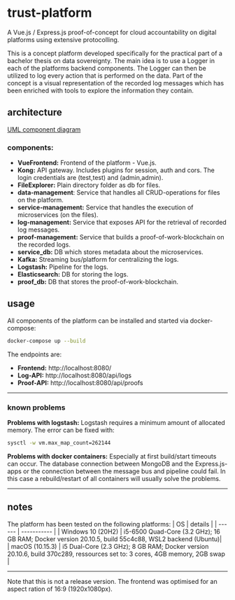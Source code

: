 # trust-platform
A Vue.js / Express.js proof-of-concept for cloud accountability on digital platforms using extensive protocolling.

This is a concept platform developed specifically for the practical part of a bachelor thesis on data sovereignty. The main idea is to use a Logger in each of the platforms backend components. The Logger can then be utilized to log every action that is performed on the data. Part of the concept is a visual representation of the recorded log messages which has been enriched with tools to explore the information they contain. 

## architecture
[UML component diagram](./Komponentendiagramm.pdf)

### components:

* __VueFrontend:__ Frontend of the platform - Vue.js.
* __Kong:__ API gateway. Includes plugins for session, auth and cors. 
The login credentials are (test,test) and (admin,admin).
* __FileExplorer:__ Plain directory folder as db for files.
* __data-management__: Service that handles all CRUD-operations for files on the platform.
* __service-management:__ Service that handles the execution of microservices (on the files).
* __log-management:__ Service that exposes API for the retrieval of recorded log messages.
* __proof-management:__ Service that builds a proof-of-work-blockchain on the recorded logs.
* __service_db:__ DB which stores metadata about the microservices.
* __Kafka:__ Streaming bus/platform for centralizing the logs.
* __Logstash:__ Pipeline for the logs.
* __Elasticsearch:__ DB for storing the logs.
* __proof_db:__ DB that stores the proof-of-work-blockchain.

## usage
All components of the platform can be installed and started via docker-compose:
``` bash
docker-compose up --build
```

The endpoints are:
* __Frontend:__ http://localhost:8080/
* __Log-API:__ http://localhost:8080/api/logs
* __Proof-API:__ http://localhost:8080/api/proofs

---
### known problems
**Problems with logstash:**
Logstash requires a minimum amount of allocated memory. The error can be fixed with:
``` bash
sysctl -w vm.max_map_count=262144
```

**Problems with docker containers:**
Especially at first build/start timeouts can occur. The database connection between MongoDB and the Express.js-apps or the connection between the message bus and pipeline could fail. In this case a rebuild/restart of all containers will usually solve the problems.

---
## notes
The platform has been tested on the following platforms:
| OS | details |
| ------ | ----------- |
| Windows 10 (20H2)   | i5-6500 Quad-Core (3.2 GHz); 16 GB RAM; Docker version 20.10.5, build 55c4c88, WSL2 backend (Ubuntu)|                                      
| macOS (10.15.3) | i5 Dual-Core (2.3 GHz); 8 GB RAM; Docker version 20.10.6, build 370c289, ressources set to: 3 cores, 4GB memory, 2GB swap  |

---
Note that this is not a release version. The frontend was optimised for an aspect ration of 16:9 (1920x1080px).

